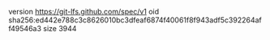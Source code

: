 version https://git-lfs.github.com/spec/v1
oid sha256:ed442e788c3c8626010bc3dfeaf6874f40061f8f943adf5c392264aff49546a3
size 3944
